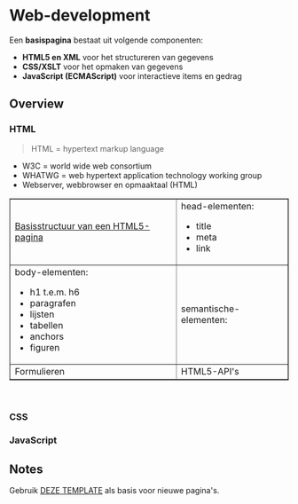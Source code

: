 # Web-development

Een **basispagina** bestaat uit volgende componenten:
* **HTML5 en XML** voor het structureren van gegevens
* **CSS/XSLT** voor het opmaken van gegevens
* **JavaScript (ECMAScript)** voor interactieve items en gedrag

## Overview

### HTML

> HTML = hypertext markup language

* W3C = world wide web consortium
* WHATWG = web hypertext application technology working group
* Webserver, webbrowser en opmaaktaal (HTML)

<table border="1">
    <tr>
        <td><a href="H1a. HTML5 basisstructuur.md">Basisstructuur van een HTML5-pagina</a></td>
        <td>head-elementen:
            <ul>
                <li>title</li>
                <li>meta</li>
                <li>link</li>
            </ul></td>
    </tr>
    <tr>
        <td>body-elementen:
            <ul>
                <li>h1 t.e.m. h6</li>
                <li>paragrafen</li>
                <li>lijsten</li>
                <li>tabellen</li>
                <li>anchors</li>
                <li>figuren</li>
            </ul></td>
        <td>semantische-elementen:
        </td>
    </tr>
    <tr>
        <td>Formulieren</td>
        <td>HTML5-API's</td>
    </tr>
</table>

&nbsp;

### CSS
### JavaScript

## Notes

Gebruik [DEZE TEMPLATE](00_Template.md) als basis voor nieuwe pagina's.